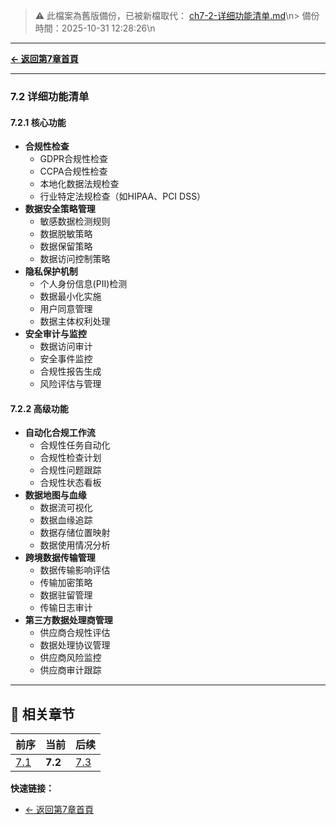 <!-- LEGACY FILE NOTICE -->
> ⚠️ 此檔案為舊版備份，已被新檔取代： [ch7-2-详细功能清单.md](ch7-2-详细功能清单.md)\n> 備份時間：2025-10-31 12:28:26\n
---

**[← 返回第7章首頁](ch7-index.md)**

---

### 7.2 详细功能清单

#### 7.2.1 核心功能
- **合规性检查**
  - GDPR合规性检查
  - CCPA合规性检查
  - 本地化数据法规检查
  - 行业特定法规检查（如HIPAA、PCI DSS）
- **数据安全策略管理**
  - 敏感数据检测规则
  - 数据脱敏策略
  - 数据保留策略
  - 数据访问控制策略
- **隐私保护机制**
  - 个人身份信息(PII)检测
  - 数据最小化实施
  - 用户同意管理
  - 数据主体权利处理
- **安全审计与监控**
  - 数据访问审计
  - 安全事件监控
  - 合规性报告生成
  - 风险评估与管理

#### 7.2.2 高级功能
- **自动化合规工作流**
  - 合规性任务自动化
  - 合规性检查计划
  - 合规性问题跟踪
  - 合规性状态看板
- **数据地图与血缘**
  - 数据流可视化
  - 数据血缘追踪
  - 数据存储位置映射
  - 数据使用情况分析
- **跨境数据传输管理**
  - 数据传输影响评估
  - 传输加密策略
  - 数据驻留管理
  - 传输日志审计
- **第三方数据处理商管理**
  - 供应商合规性评估
  - 数据处理协议管理
  - 供应商风险监控
  - 供应商审计跟踪

---

## 📑 相关章节

| 前序 | 当前 | 后续 |
|-----|------|------|
| [7.1](ch7-1.md) | **7.2** | [7.3](ch7-3.md) |

**快速链接：**
- [← 返回第7章首頁](ch7-index.md)
